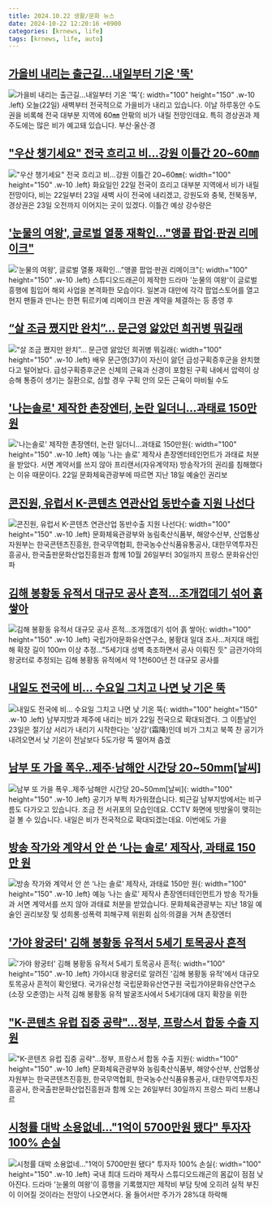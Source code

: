 ```yaml
---
title: 2024.10.22 생활/문화 뉴스
date: 2024-10-22 12:20:16 +0900
categories: [krnews, life]
tags: [krnews, life, auto]
---
```

## [가을비 내리는 출근길…내일부터 기온 '뚝'](https://n.news.naver.com/mnews/article/057/0001848610)

![가을비 내리는 출근길…내일부터 기온 '뚝'](https://mimgnews.pstatic.net/image/origin/057/2024/10/22/1848610.jpg?type=nf220_150){: width="100" height="150" .w-10 .left}
오늘(22일) 새벽부터 전국적으로 가을비가 내리고 있습니다. 이날 하루동안 수도권을 비록해 전국 대부분 지역에 60㎜ 안팎의 비가 내릴 전망인데요. 특히 경상권과 제주도에는 많은 비가 예고돼 있습니다. 부산·울산·경

## ["우산 챙기세요" 전국 흐리고 비…강원 이틀간 20~60㎜](https://n.news.naver.com/mnews/article/654/0000090758)

!["우산 챙기세요" 전국 흐리고 비…강원 이틀간 20~60㎜](https://mimgnews.pstatic.net/image/origin/654/2024/10/22/90758.jpg?type=nf220_150){: width="100" height="150" .w-10 .left}
화요일인 22일 전국이 흐리고 대부분 지역에서 비가 내릴 전망이다, 비는 22일부터 23일 새벽 사이 전국에 내리겠고, 강원도와 충북, 전북동부, 경상권은 23일 오전까지 이어지는 곳이 있겠다. 이틀간 예상 강수량은

## ['눈물의 여왕', 글로벌 열풍 재확인…"앵콜 팝업·판권 리메이크"](https://n.news.naver.com/mnews/article/138/0002184844)

!['눈물의 여왕', 글로벌 열풍 재확인…"앵콜 팝업·판권 리메이크"](https://mimgnews.pstatic.net/image/origin/138/2024/10/22/2184844.jpg?type=nf220_150){: width="100" height="150" .w-10 .left}
스튜디오드래곤이 제작한 드라마 '눈물의 여왕'이 글로벌 흥행에 힘입어 해외 사업을 본격화한 모습이다. 일본과 대만에 각각 팝업스토어를 열고 현지 팬들과 만나는 한편 튀르키예 리메이크 판권 계약을 체결하는 등 종영 후

## [“살 조금 쪘지만 완치”… 문근영 앓았던 희귀병 뭐길래](https://n.news.naver.com/mnews/article/023/0003865404)

![“살 조금 쪘지만 완치”… 문근영 앓았던 희귀병 뭐길래](https://mimgnews.pstatic.net/image/origin/023/2024/10/21/3865404.jpg?type=nf220_150){: width="100" height="150" .w-10 .left}
배우 문근영(37)이 자신이 앓던 급성구획증후군을 완치했다고 털어놨다. 급성구획증후군은 신체의 근육과 신경이 포함된 구획 내에서 압력이 상승해 통증이 생기는 질환으로, 심할 경우 구획 안의 모든 근육이 마비될 수도

## ['나는솔로' 제작한 촌장엔터, 논란 일더니…과태료 150만원](https://n.news.naver.com/mnews/article/015/0005047362)

!['나는솔로' 제작한 촌장엔터, 논란 일더니…과태료 150만원](https://mimgnews.pstatic.net/image/origin/015/2024/10/22/5047362.jpg?type=nf220_150){: width="100" height="150" .w-10 .left}
예능 '나는 솔로' 제작사 촌장엔터테인먼트가 과태료 처분을 받았다. 서면 계약서를 쓰지 않아 프리랜서(자유계약자) 방송작가의 권리를 침해했다는 이유 때문이다. 22일 문화체육관광부에 따르면 지난 18일 예술인 권리보

## [콘진원, 유럽서 K-콘텐츠 연관산업 동반수출 지원 나선다](https://n.news.naver.com/mnews/article/011/0004405336)

![콘진원, 유럽서 K-콘텐츠 연관산업 동반수출 지원 나선다](https://mimgnews.pstatic.net/image/origin/011/2024/10/22/4405336.jpg?type=nf220_150){: width="100" height="150" .w-10 .left}
문화체육관광부와 농림축산식품부, 해양수산부, 산업통상자원부는 한국콘텐츠진흥원, 한국무역협회, 한국농수산식품유통공사, 대한무역투자진흥공사, 한국출판문화산업진흥원과 함께 10월 26일부터 30일까지 프랑스 문화유산인 파

## [김해 봉황동 유적서 대규모 공사 흔적…조개껍데기 섞어 흙 쌓아](https://n.news.naver.com/mnews/article/001/0014998066)

![김해 봉황동 유적서 대규모 공사 흔적…조개껍데기 섞어 흙 쌓아](https://mimgnews.pstatic.net/image/origin/001/2024/10/22/14998066.jpg?type=nf220_150){: width="100" height="150" .w-10 .left}
국립가야문화유산연구소, 봉황대 일대 조사…저지대 매립해 확장 길이 100ｍ 이상 추정…"5세기대 성벽 축조하면서 공사 이뤄진 듯" 금관가야의 왕궁터로 추정되는 김해 봉황동 유적에서 약 1천600년 전 대규모 공사를

## [내일도 전국에 비... 수요일 그치고 나면 낮 기온 뚝](https://n.news.naver.com/mnews/article/469/0000828851)

![내일도 전국에 비... 수요일 그치고 나면 낮 기온 뚝](https://mimgnews.pstatic.net/image/origin/469/2024/10/21/828851.jpg?type=nf220_150){: width="100" height="150" .w-10 .left}
남부지방과 제주에 내리는 비가 22일 전국으로 확대되겠다. 그 이튿날인 23일은 절기상 서리가 내리기 시작한다는 '상강'(霜降)인데 비가 그치고 북쪽 찬 공기가 내려오면서 낮 기온이 전날보다 5도가량 뚝 떨어져 춥겠

## [남부 또 가을 폭우‥제주·남해안 시간당 20~50mm[날씨]](https://n.news.naver.com/mnews/article/214/0001381430)

![남부 또 가을 폭우‥제주·남해안 시간당 20~50mm[날씨]](https://mimgnews.pstatic.net/image/origin/214/2024/10/21/1381430.jpg?type=nf220_150){: width="100" height="150" .w-10 .left}
공기가 부쩍 차가워졌습니다. 퇴근길 남부지방에서는 비구름도 다가오고 있습니다. 조금 전 서귀포의 모습인데요. CCTV 화면에 빗방울이 맺히는 걸 볼 수 있습니다. 내일은 비가 전국적으로 확대되겠는데요. 이번에도 가을

## [방송 작가와 계약서 안 쓴 ‘나는 솔로’ 제작사, 과태료 150만 원](https://n.news.naver.com/mnews/article/056/0011823075)

![방송 작가와 계약서 안 쓴 ‘나는 솔로’ 제작사, 과태료 150만 원](https://mimgnews.pstatic.net/image/origin/056/2024/10/22/11823075.jpg?type=nf220_150){: width="100" height="150" .w-10 .left}
예능 ‘나는 솔로’ 제작사 촌장엔터테인먼트가 방송 작가들과 서면 계약서를 쓰지 않아 과태료 처분을 받았습니다. 문화체육관광부는 지난 18일 예술인 권리보장 및 성희롱·성폭력 피해구제 위원회 심의·의결을 거쳐 촌장엔터

## ['가야 왕궁터' 김해 봉황동 유적서 5세기 토목공사 흔적](https://n.news.naver.com/mnews/article/003/0012855074)

!['가야 왕궁터' 김해 봉황동 유적서 5세기 토목공사 흔적](https://mimgnews.pstatic.net/image/origin/003/2024/10/22/12855074.jpg?type=nf220_150){: width="100" height="150" .w-10 .left}
가야시대 왕궁터로 알려진 '김해 봉황동 유적'에서 대규모 토목공사 흔적이 확인됐다. 국가유산청 국립문화유산연구원 국립가야문화유산연구소(소장 오춘영)는 사적 김해 봉황동 유적 발굴조사에서 5세기대에 대지 확장을 위한

## ["K-콘텐츠 유럽 집중 공략"…정부, 프랑스서 합동 수출 지원](https://n.news.naver.com/mnews/article/421/0007858896)

!["K-콘텐츠 유럽 집중 공략"…정부, 프랑스서 합동 수출 지원](https://mimgnews.pstatic.net/image/origin/421/2024/10/22/7858896.jpg?type=nf220_150){: width="100" height="150" .w-10 .left}
문화체육관광부와 농림축산식품부, 해양수산부, 산업통상자원부는 한국콘텐츠진흥원, 한국무역협회, 한국농수산식품유통공사, 대한무역투자진흥공사, 한국출판문화산업진흥원과 함께 오는 26일부터 30일까지 프랑스 파리 브롱냐르

## [시청률 대박 소용없네…"1억이 5700만원 됐다" 투자자 100% 손실](https://n.news.naver.com/mnews/article/008/0005103530)

![시청률 대박 소용없네…"1억이 5700만원 됐다" 투자자 100% 손실](https://mimgnews.pstatic.net/image/origin/008/2024/10/22/5103530.jpg?type=nf220_150){: width="100" height="150" .w-10 .left}
국내 최대 드라마 제작사 스튜디오드래곤의 몸값이 점점 낮아진다. 드라마 '눈물의 여왕'이 흥행을 기록했지만 제작비 부담 탓에 오히려 실적 부진이 이어질 것이라는 전망이 나오면서다. 올 들어서만 주가가 28%대 하락해


